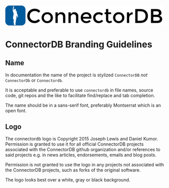 
![ConnectorDB logo and text](https://github.com/connectordb/branding/raw/master/title_logo_dark.png)


ConnectorDB Branding Guidelines
===============================

Name
----

In documentation the name of the project is stylized `ConnectorDB` *not* 
`ConnectorDb` or `Connectordb`.

It is acceptable and preferable to use `connectordb` in file names, source code, 
git repos and the like to facilitate find/replace and tab completion.

The name should be in a sans-serif font, preferably Montserrat which is an open
font.

Logo
----

The connectordb logo is Copyright 2015 Joseph Lewis and Daniel Kumor. 
Permission is granted to use it for all official ConnectorDB projects associated
with the ConnectorDB github organization and/or references to said projects e.g.
in news articles, endorsements, emails and blog posts.

Permission is not granted to use the logo in any projects not associated with the ConnectorDB projects, such as forks of the original software.

The logo looks best over a white, gray or black background.
